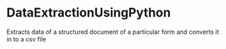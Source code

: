 # DataExtractionUsingPython
Extracts data of a structured document of a particular form and converts it in to a csv file
